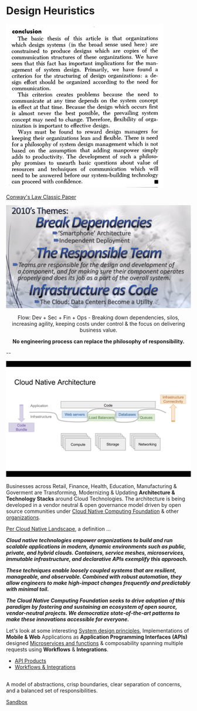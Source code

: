 # Design Heuristics

![](../images/Conway's%20Law.jpeg)

[Conway's Law Classic Paper](http://www.melconway.com/Home/pdf/committees.pdf)

![](../images/Six%20Decades%20of%20SoftwareEngineering.png)

<p align="center"> Flow: Dev + Sec + Fin + Ops - Breaking down dependencies, silos, increasing agility, keeping costs under control & the focus on delivering business value. </p>

<p align="center"> <b> No engineering process can replace the philosophy of responsibility. </b> </p> 

--

![](../images/Cloud%20Native%20Architecture.png)

Businesses across Retail, Finance, Health, Education, Manufacturing & Goverment are Transforming, Modernizing & Updating **Architecture & Technology Stacks** around Cloud Technologies. The architecture is being developed in a vendor neutral & open governance model driven by open source communities under [Cloud Native Computing Foundation](https://www.cncf.io/) & other [organizations](https://opensource.com/resources/organizations).

[Per Cloud Native Landscape](https://github.com/cncf/landscape), a definition ...

***Cloud native technologies empower organizations to build and run scalable applications in modern, dynamic environments such as public, private, and hybrid clouds. Containers, service meshes, microservices, immutable infrastructure, and declarative APIs exemplify this approach.***

***These techniques enable loosely coupled systems that are resilient, manageable, and observable. Combined with robust automation, they allow engineers to make high-impact changes frequently and predictably with minimal toil.***

***The Cloud Native Computing Foundation seeks to drive adoption of this paradigm by fostering and sustaining an ecosystem of open source, vendor-neutral projects. We democratize state-of-the-art patterns to make these innovations accessible for everyone.***

Let's look at some interesting [System design principles](Design%20Patterns.md), Implementations of **Mobile & Web** Applications as **Application Programming Interfaces (APIs)** designed [Microservices and functions](http://bit.ly/9stepsawesome) & composability spanning multiple requests using **Workflows** & **Integrations**.

* [API Products](../System/API.md)  
* [Workflows & Integrations](Workflows.md)

##

A model of abstractions, crisp boundaries, clear separation of concerns, and a balanced set of responsibilities.

[Sandbox](../Labs/Sandbox.md)

